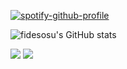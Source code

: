 [![spotify-github-profile](https://spotify-github-profile.vercel.app/api/view?uid=21eopzilbov2hl65c7ybwd5za&cover_image=true&theme=novatorem&show_offline=false&background_color=121212&interchange=true&bar_color=53b14f&bar_color_cover=true)](https://spotify-github-profile.vercel.app/api/view?uid=21eopzilbov2hl65c7ybwd5za&redirect=true)

![fidesosu's GitHub stats](https://github-readme-stats.vercel.app/api?username=fidesosu&theme=transparent&show_icons=true&hide_border=true&title_color=c9d1d9&text_color=c9d1d9&icon_color=c9d1d9&count_private=true)

<img src="https://github-readme-stats.vercel.app/api/top-langs?username=fidesosu&theme=transparent&hide_border=true&title_color=c9d1d9&text_color=c9d1d9"/>

<a>
  <img src="https://github-readme-testaustime.vercel.app/api/testaustime?username=fides&layout=compact&range=999&langs_count=10&text_color=c9d1d9&icon_color=c9d1d9&title_color=c9d1d9&hide_border=true&bg_color=00000000" />
</a>

